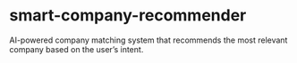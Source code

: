 # smart-company-recommender
 AI-powered company  matching system that recommends the most relevant company based on the user’s intent.
